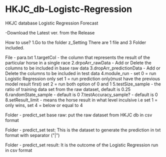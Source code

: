 # HKJC_db-Logistc-Regression
HKJC database Logistic Regression Forecast

-Download the Latest ver. from the Release

How to use?
1.Go to the folder z_Setting
There are 1 file and 3 Folder included.

File - para.txt
1.targetCol - the column that represents the result of the particular horse in a single race
2.drpoArr_rawData - Add or Delete the columns to be included in base raw data
3.dropArr_predictionData - Add or Delete the columns to be included in test data
4.module_run - 
set 0 = run Logistic Regression only
set 1 = run prediction only(must have the previous model result first)
set 2 = run both option of 0 and 1
5.testSize_sample - the ratio of training data set from the raw dataset, default is 0.25
6.randomState_sample - default is 0
7.testAccuracy_sample? - default is 0
8.setResult_limit - means the horse result in what level inculsive i.e set 1 = only wins, set 4 = below or equal to 4


Folder - predict_set base raw:
put the raw dataset from HKJC db in csv format

Folder - predict_set test:
This is the dataset to generate the prediction in txt format with separator ("|")

Folder - predict_set result:
It is the outcome of the Logistic Regression run in csv format

